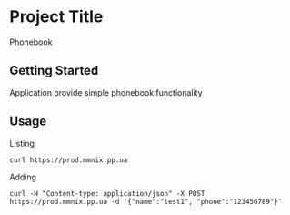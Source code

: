 # Project Title

Phonebook

## Getting Started

Application provide simple phonebook functionality

## Usage

Listing

```
curl https://prod.mmnix.pp.ua
```

Adding

```
curl -H "Content-type: application/json" -X POST https://prod.mmnix.pp.ua -d '{"name":"test1", "phone":"123456789"}'
```
